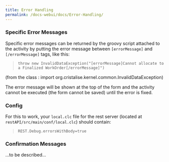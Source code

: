 ```yaml
---
title: Error Handling
permalink: /docs-webui/docs/Error-Handling/
---
```


### Specific Error Messages
Specific error messages can be returned by the groovy script attached to the activity by putting the error message between `[errorMessage]` and `[/errorMessage]` tags, like this:

> `throw new InvalidDataException("[errorMessage]Cannot allocate to a Finalized WorkOrder[/errorMessage]")`

(from the class : import org.cristalise.kernel.common.InvalidDataException)

The error message will be shown at the top of the form and the activity cannot be executed (the form cannot be saved) until the error is fixed.

### Config
For this to work, your `local.clc` file for the rest server (located at `restAPI/src/main/conf/local.clc`) should contain:
> `REST.Debug.errorsWithBody=true`

### Confirmation Messages
...to be described...
